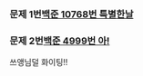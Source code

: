 ### 문제 1번[백준 10768번 특별한날](https://www.acmicpc.net/problem/10768)   

### 문제 2번[백준 4999번 아!](https://www.acmicpc.net/problem/4999)   

쓰앵님덜 화이팅!!
